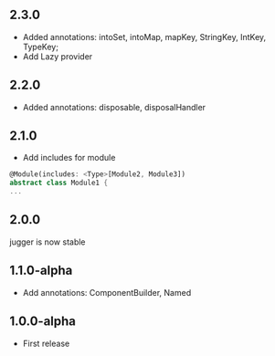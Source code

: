 ## 2.3.0

* Added annotations: intoSet, intoMap, mapKey, StringKey, IntKey, TypeKey;
* Add Lazy provider

## 2.2.0

* Added annotations: disposable, disposalHandler

## 2.1.0

* Add includes for module
```dart
@Module(includes: <Type>[Module2, Module3])
abstract class Module1 {
...
```

## 2.0.0

jugger is now stable

## 1.1.0-alpha

* Add annotations: ComponentBuilder, Named

## 1.0.0-alpha

* First release
